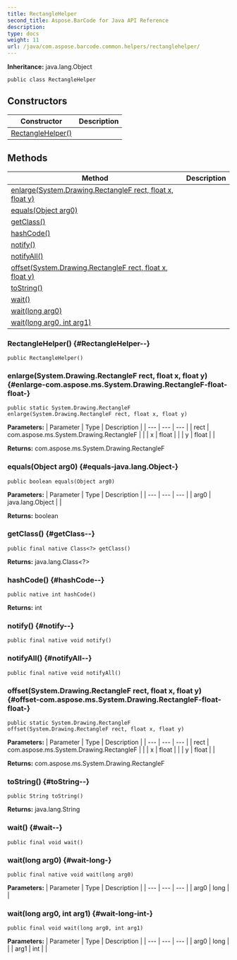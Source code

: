 ```yaml
---
title: RectangleHelper
second_title: Aspose.BarCode for Java API Reference
description: 
type: docs
weight: 11
url: /java/com.aspose.barcode.common.helpers/rectanglehelper/
---
```

**Inheritance:**
java.lang.Object
```
public class RectangleHelper
```
## Constructors

| Constructor | Description |
| --- | --- |
| [RectangleHelper()](#RectangleHelper--) |  |
## Methods

| Method | Description |
| --- | --- |
| [enlarge(System.Drawing.RectangleF rect, float x, float y)](#enlarge-com.aspose.ms.System.Drawing.RectangleF-float-float-) |  |
| [equals(Object arg0)](#equals-java.lang.Object-) |  |
| [getClass()](#getClass--) |  |
| [hashCode()](#hashCode--) |  |
| [notify()](#notify--) |  |
| [notifyAll()](#notifyAll--) |  |
| [offset(System.Drawing.RectangleF rect, float x, float y)](#offset-com.aspose.ms.System.Drawing.RectangleF-float-float-) |  |
| [toString()](#toString--) |  |
| [wait()](#wait--) |  |
| [wait(long arg0)](#wait-long-) |  |
| [wait(long arg0, int arg1)](#wait-long-int-) |  |
### RectangleHelper() {#RectangleHelper--}
```
public RectangleHelper()
```


### enlarge(System.Drawing.RectangleF rect, float x, float y) {#enlarge-com.aspose.ms.System.Drawing.RectangleF-float-float-}
```
public static System.Drawing.RectangleF enlarge(System.Drawing.RectangleF rect, float x, float y)
```




**Parameters:**
| Parameter | Type | Description |
| --- | --- | --- |
| rect | com.aspose.ms.System.Drawing.RectangleF |  |
| x | float |  |
| y | float |  |

**Returns:**
com.aspose.ms.System.Drawing.RectangleF
### equals(Object arg0) {#equals-java.lang.Object-}
```
public boolean equals(Object arg0)
```




**Parameters:**
| Parameter | Type | Description |
| --- | --- | --- |
| arg0 | java.lang.Object |  |

**Returns:**
boolean
### getClass() {#getClass--}
```
public final native Class<?> getClass()
```




**Returns:**
java.lang.Class<?>
### hashCode() {#hashCode--}
```
public native int hashCode()
```




**Returns:**
int
### notify() {#notify--}
```
public final native void notify()
```




### notifyAll() {#notifyAll--}
```
public final native void notifyAll()
```




### offset(System.Drawing.RectangleF rect, float x, float y) {#offset-com.aspose.ms.System.Drawing.RectangleF-float-float-}
```
public static System.Drawing.RectangleF offset(System.Drawing.RectangleF rect, float x, float y)
```




**Parameters:**
| Parameter | Type | Description |
| --- | --- | --- |
| rect | com.aspose.ms.System.Drawing.RectangleF |  |
| x | float |  |
| y | float |  |

**Returns:**
com.aspose.ms.System.Drawing.RectangleF
### toString() {#toString--}
```
public String toString()
```




**Returns:**
java.lang.String
### wait() {#wait--}
```
public final void wait()
```




### wait(long arg0) {#wait-long-}
```
public final native void wait(long arg0)
```




**Parameters:**
| Parameter | Type | Description |
| --- | --- | --- |
| arg0 | long |  |

### wait(long arg0, int arg1) {#wait-long-int-}
```
public final void wait(long arg0, int arg1)
```




**Parameters:**
| Parameter | Type | Description |
| --- | --- | --- |
| arg0 | long |  |
| arg1 | int |  |


